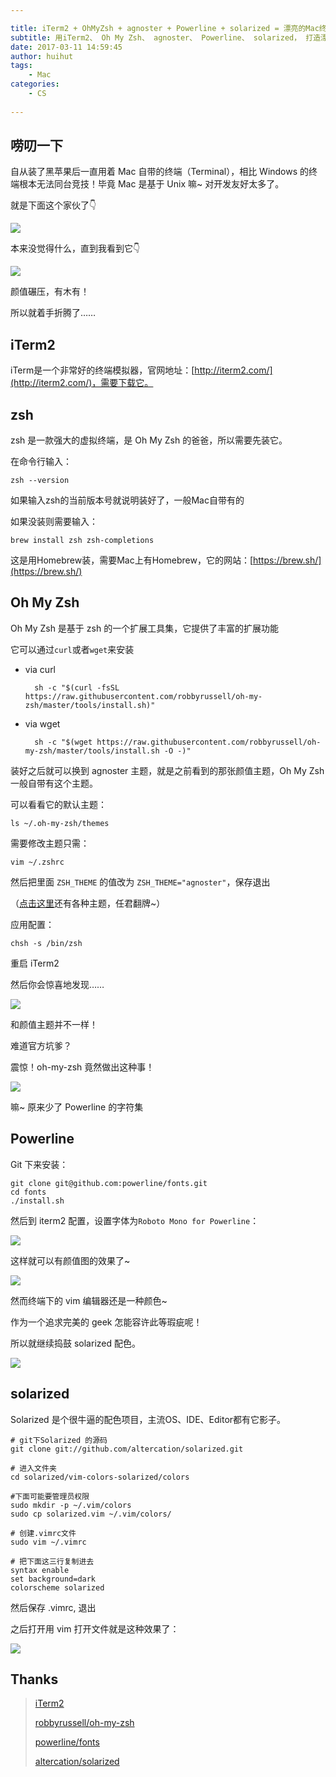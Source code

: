 ```yaml
---

title: iTerm2 + OhMyZsh + agnoster + Powerline + solarized = 漂亮的Mac终端
subtitle: 用iTerm2、 Oh My Zsh、 agnoster、 Powerline、 solarized， 打造漂亮的Mac终端
date: 2017-03-11 14:59:45
author: huihut
tags:
	- Mac
categories: 
	- CS
	
---
```


## 唠叨一下

自从装了黑苹果后一直用着 Mac 自带的终端（Terminal），相比 Windows 的终端根本无法同台竞技！毕竟 Mac 是基于 Unix 嘛~ 对开发友好太多了。

就是下面这个家伙了👇

![](http://huihut-img.oss-cn-shenzhen.aliyuncs.com/mac_terminal_white.jpg)

本来没觉得什么，直到我看到它👇

<!-- more -->


![](http://huihut-img.oss-cn-shenzhen.aliyuncs.com/iterm2_black.png)

颜值碾压，有木有！

所以就着手折腾了……


## iTerm2

iTerm是一个非常好的终端模拟器，官网地址：[http://iterm2.com/](http://iterm2.com/)，需要下载它。

## zsh 
zsh 是一款强大的虚拟终端，是 Oh My Zsh 的爸爸，所以需要先装它。

在命令行输入：

    zsh --version
    
如果输入zsh的当前版本号就说明装好了，一般Mac自带有的

如果没装则需要输入：

    brew install zsh zsh-completions

这是用Homebrew装，需要Mac上有Homebrew，它的网站：[https://brew.sh/](https://brew.sh/)

## Oh My Zsh

Oh My Zsh 是基于 zsh 的一个扩展工具集，它提供了丰富的扩展功能

它可以通过`curl`或者`wget`来安装

* via curl


        sh -c "$(curl -fsSL https://raw.githubusercontent.com/robbyrussell/oh-my-zsh/master/tools/install.sh)"

* via wget


        sh -c "$(wget https://raw.githubusercontent.com/robbyrussell/oh-my-zsh/master/tools/install.sh -O -)"
    
装好之后就可以换到 agnoster 主题，就是之前看到的那张颜值主题，Oh My Zsh 一般自带有这个主题。

可以看看它的默认主题：

    ls ~/.oh-my-zsh/themes

需要修改主题只需：

    vim ~/.zshrc
    
然后把里面 `ZSH_THEME` 的值改为 `ZSH_THEME="agnoster"`，保存退出

（[点击这里](https://github.com/robbyrussell/oh-my-zsh/wiki/Themes#agnoster)还有各种主题，任君翻牌~）

应用配置：

    chsh -s /bin/zsh
    
重启 iTerm2

然后你会惊喜地发现……

![](http://huihut-img.oss-cn-shenzhen.aliyuncs.com/iTerm2_noPowerline.jpg)

和颜值主题并不一样！

难道官方坑爹？

震惊！oh-my-zsh 竟然做出这种事！

![](http://huihut-img.oss-cn-shenzhen.aliyuncs.com/biaoqing1.gif)

嘛~ 原来少了 Powerline 的字符集

## Powerline

Git 下来安装：

    git clone git@github.com:powerline/fonts.git
    cd fonts
    ./install.sh
    
然后到 iterm2 配置，设置字体为`Roboto Mono for Powerline`：

![](http://huihut-img.oss-cn-shenzhen.aliyuncs.com/powerline.jpg)

这样就可以有颜值图的效果了~

![](http://huihut-img.oss-cn-shenzhen.aliyuncs.com/iterm2_end.jpg)

然而终端下的 vim 编辑器还是一种颜色~

作为一个追求完美的 geek 怎能容许此等瑕疵呢！

所以就继续捣鼓 solarized 配色。

![](http://huihut-img.oss-cn-shenzhen.aliyuncs.com/biaoqing2.gif)

## solarized

Solarized 是个很牛逼的配色项目，主流OS、IDE、Editor都有它影子。

	# git下Solarized 的源码
    git clone git://github.com/altercation/solarized.git
    
    # 进入文件夹
    cd solarized/vim-colors-solarized/colors
    
    #下面可能要管理员权限
    sudo mkdir -p ~/.vim/colors
    sudo cp solarized.vim ~/.vim/colors/
    
    # 创建.vimrc文件
    sudo vim ~/.vimrc
    
    # 把下面这三行复制进去
    syntax enable
    set background=dark
    colorscheme solarized
    
然后保存 .vimrc, 退出

之后打开用 vim 打开文件就是这种效果了：

![](http://huihut-img.oss-cn-shenzhen.aliyuncs.com/iterm_vim_black.jpg)

## Thanks

> [iTerm2](http://iterm2.com/)
> 
> [robbyrussell/oh-my-zsh](https://github.com/robbyrussell/oh-my-zsh)
>
> [powerline/fonts](https://github.com/powerline/fonts)
>
> [altercation/solarized](https://github.com/altercation/solarized)